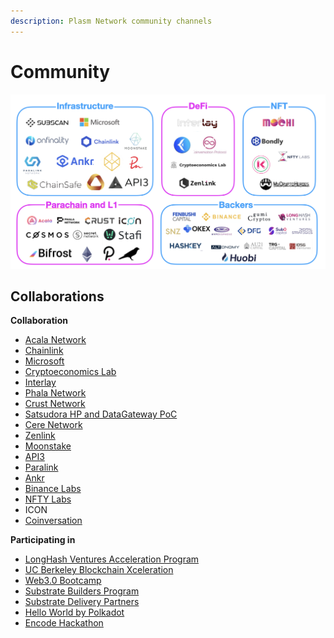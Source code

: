 ```yaml
---
description: Plasm Network community channels
---
```


# Community

![](../.gitbook/assets/screenshot-2021-07-22-at-3.21.49-pm.png)

## Collaborations

**Collaboration**

* [Acala Network](https://acala.network/)
* [Chainlink](https://chain.link/)
* [Microsoft](https://startups.microsoft.com/en-us/)
* [Cryptoeconomics Lab](https://www.cryptoeconomicslab.com/)
* [Interlay](https://www.interlay.io/)
* [Phala Network](https://phala.network/)
* [Crust Network](https://www.reddit.com/r/CrustNetwork/comments/isj6qe/plasm_and_crust_network_announce_technical/)
* [Satsudora HP and DataGateway PoC](https://stake.co.jp/en/news/20201020english/)
* [Cere Network](https://www.cere.network/#/)
* [Zenlink](https://medium.com/plasm-network/announcing-the-strategic-partnership-between-plasm-network-and-zenlink-149b02e74eca?source=collection_home---5------2-----------------------)
* [Moonstake](https://medium.com/plasm-network/plasm-network-enters-a-strategic-partnership-with-moonstake-to-enhance-the-polkadot-ecosystem-and-afd79969a4b)
* [API3](https://medium.com/plasm-network/plasm-network-partner-with-api3-a9fc96143aa8)
* [Paralink](https://medium.com/plasm-network/paralink-oracles-on-plasm-d56e4568d777)
* [Ankr](https://medium.com/plasm-network/one-click-plasm-testnet-node-on-ankr-1a177f988bcc)
* [Binance Labs](https://medium.com/plasm-network/plasm-network-closes-2-4m-round-led-by-binance-labs-b186d987ceec)
* [NFTY Labs](https://medium.com/plasm-network/plasm-network-partners-with-nftylabs-bc69c1577a5b?source=collection_home---4------0-----------------------)
* ICON
* [Coinversation](http://coinversation.io/)

**Participating in**

* [LongHash Ventures Acceleration Program](https://www.longhashventures.com/)
* [UC Berkeley Blockchain Xceleration](https://www.xcelerator.berkeley.edu/)
* [Web3.0 Bootcamp](https://bootcamp.web3.foundation/)
* [Substrate Builders Program](https://www.substrate.io/builders-program/)
* [Substrate Delivery Partners](https://www.parity.io/announcing-substrate-delivery-partners/)
* [Hello World by Polkadot](https://polkadot.network/hello-world-by-polkadot-take-the-challenge/)
* [Encode Hackathon](https://medium.com/encode-club/encode-hack-club-announcing-our-4th-hackathon-c32b05ffc6ab)



